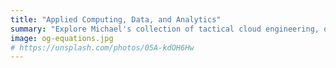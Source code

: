 ```yaml
---
title: "Applied Computing, Data, and Analytics"
summary: "Explore Michael's collection of tactical cloud engineering, data engineering, and software engineering projects and prototypes."
image: og-equations.jpg
# https://unsplash.com/photos/05A-kdOH6Hw
---
```


